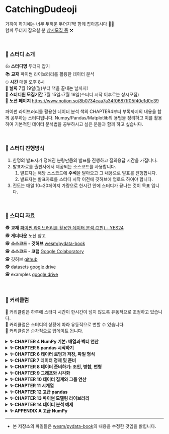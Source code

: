# CatchingDudeoji
가까이 하기에는 너무 두꺼운 두더지책! 함께 잡아봅시다 👊👊<br>
함께 두더지 잡으실 분 <u>상시모집 중</u> ⚒️

<br>


### 🔨 스터디 소개
👍 **스터디명** 두더지 잡기<br>
📚 **교재** 파이썬 라이브러리를 활용한 데이터 분석<br>
⏲ **시간** 매일 오후 8시<br>
📆 **날짜** 7월 19일(월)부터 책을 끝내는 날까지!<br>
🙋 **스터디원 모집기간** 7월 15일~7월 16일(스터디 시작 이후로는 상시모집)<br>
👾 **노션 페이지** https://www.notion.so/8b0734caa7a34f0687ff05f40e1d0c39<br>

파이썬 라이브러리를 활용한 데이터 분석 책의 CHAPTER4부터 부록까지의 내용을 함께 공부하는 스터디입니다. Numpy/Pandas/Matplotlib의 용법을 정리하고 이를 활용하여 기본적인 데이터 분석법을 공부하시고 싶은 분들과 함께 하고 싶습니다.


<br>


### 🔨 스터디 진행방식

1. 한명의 발표자가 정해진 분량만큼의 발표를 진행하고 질의응답 시간을 가집니다.
2. 발표자료를 출판사에서 제공되는 소스코드를 사용합니다.
   1. 발표자는 해당 소스코드에 **주석**을 달아오고 그 내용으로 발표를 진행합니다.
   2. 발표자는 발표자료를 스터디 시작 이전에 깃허브에 업로드 하여야 합니다.
4. 진도는 매일 10~20페이지 가량으로 한시간 안에 스터디가 끝나는 것이 목표 입니다.


<br>


### 🔨 스터디 자료

🕵️ **교재** [파이썬 라이브러리를 활용한 데이터 분석 (2판) - YES24](http://www.yes24.com/Product/Goods/75447619)<br>
🕵️ **게더타운** 노션 참고<br>
🕵️ **소스코드 - 깃허브** [wesm/pydata-book](https://github.com/wesm/pydata-book)<br>
🕵️ **소스코드 - 코랩** [Google Colaboratory](https://colab.research.google.com/github/wesm/pydata-book/blob/2nd-edition/ch02.ipynb)<br>
🕵️ 깃허브 [github](https://github.com/AIFFEL-GN-2nd/CatchingDudeoji)<br>
🕵️ datasets [google drive](https://drive.google.com/drive/folders/1EbOJ3RmcbdXSja8ossAuQDMV2NBLPMKK?usp=sharing)<br>
🕵️ examples [google drive](https://drive.google.com/drive/folders/1ifJnZ6p6_fc8nNOYU1byCYNTrWo6qO93?usp=sharing)



<br>

### 🔨 커리큘럼
👼 커리큘럼은 하루에 스터디 시간이 한시간이 넘지 않도록 유동적으로 조정하고 있습니다.<br>
👼 커리큘럼은 스터디의 상황에 따라 유동적으로 변할 수 있습니다.<br>
👼 커리큘럼은 순차적으로 업데이트 됩니다.<br>


<details>
<summary><b>✨ CHAPTER 4 NumPy 기본: 배열과 벡터 연산</b></summary>
<div markdown="1">       

| 날짜 | 챕터                      | 페이지 | 발표자 | 발표자료 |
|:----:|:------------------------ |:------:|:------:|:------:|
| 07월 19일 | 4.1 NumPy ndarray: 다차원 배열 객체                      | 135~157 | 정수희 | [🔗](https://github.com/AIFFEL-GN-2nd/CatchingDudeoji/blob/main/ch04/4.1%20NumPy%20ndarray%20%EB%8B%A4%EC%B0%A8%EC%9B%90%20%EB%B0%B0%EC%97%B4%20%EA%B0%9D%EC%B2%B4.ipynb) |
| 07월 20일 | 4.2 유니버설 함수: 배열의 각 원소를 빠르게 처리하는 함수 | 158~161 | 김인유 | [🔗](https://github.com/AIFFEL-GN-2nd/CatchingDudeoji/blob/main/ch04/4.2%20%EC%9C%A0%EB%8B%88%EB%B2%84%EC%84%A4%20%ED%95%A8%EC%88%98:%20%EB%B0%B0%EC%97%B4%EC%9D%98%20%EA%B0%81%20%EC%9B%90%EC%86%8C%EB%A5%BC%20%EB%B9%A0%EB%A5%B4%EA%B2%8C%20%EC%B2%98%EB%A6%AC%ED%95%98%EB%8A%94%20%ED%95%A8%EC%88%98.ipynb) |
| 07월 20일 | 4.3 배열을 이용한 배열지향 프로그래밍                    | 161~171 | 김인유 | [🔗](https://github.com/AIFFEL-GN-2nd/CatchingDudeoji/blob/main/ch04/4.3%20%EB%B0%B0%EC%97%B4%EC%9D%84%20%EC%9D%B4%EC%9A%A9%ED%95%9C%20%EB%B0%B0%EC%97%B4%EC%A7%80%ED%96%A5%20%ED%94%84%EB%A1%9C%EA%B7%B8%EB%9E%98%EB%B0%8D.ipynb) |
| 07월 21일 | 4.4 배열 데이터의 파일 입출력                            | 171~171 | 김영협 | [🔗](https://github.com/AIFFEL-GN-2nd/CatchingDudeoji/blob/main/ch04/4.4%20%EB%B0%B0%EC%97%B4%20%EB%8D%B0%EC%9D%B4%ED%84%B0%EC%9D%98%20%ED%8C%8C%EC%9D%BC%20%EC%9E%85%EC%B6%9C%EB%A0%A5.ipynb) |
| 07월 21일 | 4.5 선형대수                                             | 172~174 | 김영협 | [🔗]([🔗](https://github.com/AIFFEL-GN-2nd/CatchingDudeoji/blob/main/ch04/4.4%20%EB%B0%B0%EC%97%B4%20%EB%8D%B0%EC%9D%B4%ED%84%B0%EC%9D%98%20%ED%8C%8C%EC%9D%BC%20%EC%9E%85%EC%B6%9C%EB%A0%A5.ipynb)) |
| 07월 21일 | 4.6 난수 생성                                            | 174~176 | 김영협 | [🔗]([🔗](https://github.com/AIFFEL-GN-2nd/CatchingDudeoji/blob/main/ch04/4.4%20%EB%B0%B0%EC%97%B4%20%EB%8D%B0%EC%9D%B4%ED%84%B0%EC%9D%98%20%ED%8C%8C%EC%9D%BC%20%EC%9E%85%EC%B6%9C%EB%A0%A5.ipynb)) |
| 07월 21일 | 4.7 계단 오르내리기 예제                                 | 176~180 | 김영협 | [🔗]([🔗](https://github.com/AIFFEL-GN-2nd/CatchingDudeoji/blob/main/ch04/4.4%20%EB%B0%B0%EC%97%B4%20%EB%8D%B0%EC%9D%B4%ED%84%B0%EC%9D%98%20%ED%8C%8C%EC%9D%BC%20%EC%9E%85%EC%B6%9C%EB%A0%A5.ipynb)) |

</div>
</details>

<details>
<summary><b>✨ CHAPTER 5 pandas 시작하기</b></summary>
<div markdown="1">       

| 날짜 | 챕터                      | 페이지 | 발표자 | 발표자료 |
|:----:|:------------------------ |:------:|:------:|:------:|
| 07월 22일 | 5.1 pandas 자료구조 소개             | 181~197 | 손진아  | [🔗](https://github.com/AIFFEL-GN-2nd/CatchingDudeoji/blob/main/ch05/ch05_pandas_%EC%8B%9C%EC%9E%91%ED%95%98%EA%B8%B0.ipynb) |
| 07월 23일 | 5.2 핵심 기능 (1)                    | 198~210 |  김은서 | [🔗]() |
| 07월 26일 | 5.2 핵심 기능 (2)                    | 210~225 | 손지우 | [🔗](https://github.com/AIFFEL-GN-2nd/CatchingDudeoji/blob/main/ch05/5.2%20%ED%95%B5%EC%8B%AC%EA%B8%B0%EB%8A%A5%202.ipynb) |
| 07월 27일 | 5.3 기술 통계 계산과 요약             | 226~235 | 최병휘  | [🔗](https://github.com/AIFFEL-GN-2nd/CatchingDudeoji/blob/main/ch05/5.3%20%EA%B8%B0%EC%88%A0%20%ED%86%B5%EA%B3%84%20%EA%B3%84%EC%82%B0%EA%B3%BC%20%EC%9A%94%EC%95%BD.ipynb) |

</div>
</details>


<details>
<summary><b>✨ CHAPTER 6 데이터 로딩과 저장, 파일 형식</b></summary>
<div markdown="1">       

| 날짜 | 챕터                      | 페이지 | 발표자 | 발표자료 |
|:----:|:------------------------ |:------:|:------:|:------:|
| 07월 28일 | 6.1 텍스트 파일에서 데이터를 읽고 쓰는 법    | 237~257 | 강지윤 | [🔗](https://github.com/AIFFEL-GN-2nd/CatchingDudeoji/blob/main/ch06/6.1%20%ED%85%8D%EC%8A%A4%ED%8A%B8%20%ED%8C%8C%EC%9D%BC%EC%97%90%EC%84%9C%20%EB%8D%B0%EC%9D%B4%ED%84%B0%EB%A5%BC%20%EC%9D%BD%EA%B3%A0%20%EC%93%B0%EB%8A%94%20%EB%B2%95.ipynb) |
| 07월 29일 | 6.2 이진 데이터 형식                       | 258~263 | 우범진 | [🔗](https://github.com/AIFFEL-GN-2nd/CatchingDudeoji/blob/main/ch06/6.2%20~%206.4.ipynb) |
| 07월 29일 | 6.3 웹 API와 함께 사용하기                 | 263~264 | 우범진  | [🔗](https://github.com/AIFFEL-GN-2nd/CatchingDudeoji/blob/main/ch06/6.2%20~%206.4.ipynb) |
| 07월 29일 | 6.4 데이터베이스와 함께 사용하기            | 264~267 | 우범진  | [🔗](https://github.com/AIFFEL-GN-2nd/CatchingDudeoji/blob/main/ch06/6.2%20~%206.4.ipynb) |

</div>
</details>

<details>
<summary><b>✨ CHAPTER 7 데이터 정제 및 준비</b></summary>
<div markdown="1">       

| 날짜 | 챕터                      | 페이지 | 발표자 | 발표자료 |
|:----:|:------------------------ |:------:|:------:|:------:|
| 07월 30일 | 7.1 누락된 데이터 처리하기    | 269~276 |  이지수  | [🔗]() |
| 08월 02일 | 7.2 데이터 변형                       | 277~295 | 정태호  | [🔗]() |
| 08월 03일 | 7.3 문자열 다루기                 | 296~306 |  김민경  | [🔗](https://github.com/AIFFEL-GN-2nd/CatchingDudeoji/blob/main/ch07/7.3%20%EB%AC%B8%EC%9E%90%EC%97%B4%20%EB%8B%A4%EB%A3%A8%EA%B8%B0.ipynb) |

</div>
</details>


<details>
<summary><b>✨ CHAPTER 8 데이터 준비하기: 조인, 병합, 변형</b></summary>
<div markdown="1">       

| 날짜 | 챕터                      | 페이지 | 발표자 | 발표자료 |
|:----:|:------------------------ |:------:|:------:|:------:|
| 08월 09일 | 8.1 계층적 색인    | 307~314 |  정수희  | [🔗](https://github.com/AIFFEL-GN-2nd/CatchingDudeoji/blob/main/ch08/8.1%20%EA%B3%84%EC%B8%B5%EC%A0%81%20%EC%83%89%EC%9D%B8.ipynb) |
| 08월 10일 | 8.2 데이터 합치기       | 315~334 | 전지은 | [🔗](https://github.com/AIFFEL-GN-2nd/CatchingDudeoji/blob/main/ch08/8.2%20%EB%8D%B0%EC%9D%B4%ED%84%B0%20%ED%95%A9%EC%B9%98%EA%B8%B0.ipynb) |
| 08월 11일 | 8.3 재형성과 피벗     | 334~345 |  윤세휘 | [🔗]() |

</div>
</details>


<details>
<summary><b>✨ CHAPTER 9 그래프와 시각화</b></summary>
<div markdown="1">       

| 날짜 | 챕터                      | 페이지 | 발표자 | 발표자료 |
|:----:|:------------------------ |:------:|:------:|:------:|
| 08월 12일 | 9.1 matplotlib API 간략하게 살펴보기    | 347~365|  강지윤  | [🔗]() |
| 08월 13일 | 9.2 pandas에서 seaborn으로 그래프 그리기   | 365~382 | 손진아 | [🔗]() |
| 08월 13일 | 9.3 다른 파이썬 시각화 도구     | 382~383|  손진아 | [🔗]() |

</div>
</details>


<details>
<summary><b>✨ CHAPTER 10 데이터 집계와 그룹 연산</b></summary>
<div markdown="1">       

| 날짜 | 챕터                      | 페이지 | 발표자 | 발표자료 |
|:----:|:------------------------ |:------:|:------:|:------:|
| 08월 17일 | 10.1 GroupBy 메카닉    | 385~396 |  박기민  | [🔗]() |
| 08월 17일 | 10.2 데이터 집계   | 396~403 | 박기민 | [🔗]() |
| 08월 18일 | 10.3 Apply: 일반적인 분리-적용-병합     | 403~417 |  안형준 | [🔗]() |
| 08월 18일 | 10.4 피벗테이블과 교차일람표     | 418~422 |  안형준 | [🔗]() |

</div>
</details>

<details>
<summary><b>✨ CHAPTER 11 시계열</b></summary>
<div markdown="1">       

| 날짜 | 챕터                      | 페이지 | 발표자 | 발표자료 |
|:----:|:------------------------ |:------:|:------:|:------:|
| 08월 19일 | 11.1 날짜, 시간 자료형, 도구    | 423~428 |    | [🔗]() |
| 08월 19일 | 11.2 시계열 기초  | 428~435 |  | [🔗]() |
| 08월 19일 | 11.3 날짜 범위, 빈도, 이동     | 436~445 |   | [🔗]() |
| 08월 20일 | 11.4 시간대 다루기     | 445~451 |   | [🔗]() |
| 08월 20일 | 11.5 기간과 기간 연산  | 451~462 |  | [🔗]() |
| 08월 23일 | 11.6 리샘플링과 빈도 변환     | 462~471 |   | [🔗]() |
| 08월 23일 | 11.7 이동창 함수    | 471~479 |   | [🔗]() |

</div>
</details>


<details>
<summary><b>✨ CHAPTER 12 고급 pandas</b></summary>
<div markdown="1">

| 날짜 | 챕터                      | 페이지 | 발표자 | 발표자료 |
|:----:|:------------------------ |:------:|:------:|:------:|
| 8월 24일 | 12.1 Categorical 데이터	| 481~493 |       | [🔗]() |
| 8월 25일 | 12.2 고급 GroupBy 사용	| 493~501 | 김은서 | [🔗]() |
| 8월 25일 | 12.3 메서드 연결 기법	| 501~504 | 김은서 | [🔗]() |

</div>
</details>



<details>
<summary><b>✨ CHAPTER 13 파이썬 모델링 라이브러리</b></summary>
<div markdown="1">
   
| 날짜 | 챕터                      | 페이지 | 발표자 | 발표자료 |
|:----:|:------------------------ |:------:|:------:|:------:|
| 8월 25일 |	13.1 pandas와 모델 코드의 인터페이스 |	505~509	|	김은서 | [🔗]() |
| 8월 26일 |	13.2 Patsy를 이용해서 모델 생성하기 |	509~517	|	우범진 | [🔗]() |
| 8월 26일 |	13.3 statsmodels 소개 |	518~523	|	우범진 | [🔗]() |
| 8월 26일 |	13.4 scikit-learn 소개 |	523~528	|	우범진 | [🔗]() |
   
</div>
</details>


<details>
<summary><b>✨ CHAPTER 14 데이터 분석 예제</b></summary>
<div markdown="1">
   
| 날짜 | 챕터                      | 페이지 | 발표자 | 발표자료 |
|:----:|:------------------------ |:------:|:------:|:------:|
| 8월 27일 |	14.1 Bit.ly의 1.USA.gov 데이터	| 529~542	| 김영협 | [🔗]() |
| 8월 27일 |	14.2 MovieLens의 영화 평점 데이터 |	542~550	| 이지수 | [🔗]() |
| 8월 27일 |	14.3 신생아 이름	| 550~567 |   | [🔗]() |
| 8월 27일 |	14.4 미국농무부 영양소 정보	| 567~574 |	김민경 | [🔗]() |
| 8월 27일 |	14.5 2012년 연방선거관리위원회 데이터베이스 |	574~585 | 전지은 | [🔗]() |
   
</div>
</details>



<details>
<summary><b>✨ APPENDIX A 고급 NumPy</b></summary>
<div markdown="1">
   
| 날짜 | 챕터                      | 페이지 | 발표자 | 발표자료 |
|:----:|:------------------------ |:------:|:------:|:------:|
| 8월 30일 | A.1 ndarray 객체 구조	| 587~590	| 윤세휘 | [🔗]() |
| 8월 30일 | A.2 고급 배열 조작 기법 |	590~600	| 윤세휘 | [🔗]() |
| 8월 30일 | A.3 브로드캐스팅	| 600~607 | 윤세휘 | [🔗]() |
| 8월 31일 | A.4 고급 ufunc 사용법.	| 607~611 |	| [🔗]() |
| 8월 31일 | A.5 구조화된 배열과 레코드 배열	| 612~614 | | [🔗]() |
| 8월 31일 | A.6 정렬에 관하여	| 614~621 | | [🔗]() |
| 8월 31일 | A.7 umba를 이용하여 빠른 NumPy 함수 작성하기	| 622~626	| | [🔗]() |
| 8월 31일 | A.8 고급 배열 입출력	| 626~629 | | [🔗]() |
   
</div>
</details>

---

- 본 저장소의 파일들은 [wesm/pydata-book](https://github.com/wesm/pydata-book)의 내용을 수정한 것임을 밝힙니다.
